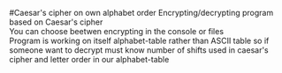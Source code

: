 #Caesar's cipher on own alphabet order
Encrypting/decrypting program based on Caesar's cipher  
You can choose beetwen encrypting in the console or files  
Program is working on itself alphabet-table rather than ASCII table so if someone want to decrypt must know number of shifts used in caesar's cipher and letter order in our alphabet-table
